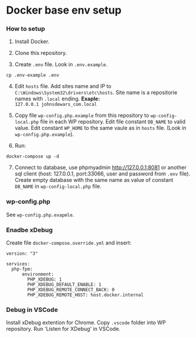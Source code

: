 # Docker base env setup
### How to setup

1. Install Docker.

2. Clone this repository.

3. Create `.env` file. Look in `.env.example`.
```shell script
cp .env-example .env
```

4. Edit `hosts` file. Add sites name and IP to `C:\Windows\System32\drivers\etc\hosts`. Site name is a repositorie names with `.local` ending. **Exaple:**<br/>
`127.0.0.1 johnsdewars_com.local`

5. Copy file `wp-config.php.example` from this repository to `wp-config-local.php` file in each WP repository. Edit file constant `DB_NAME` to valid value. Edit constant `WP_HOME` to the same vaule as in `hosts` file. (Look in `wp-config.php.example`).

6. Run:<br/>
```shell script
docker-compose up -d
```

7. Connect to database, use phpmyadmin http://127.0.0.1:8081 or another sql client (host: 127.0.0.1, port:33066, user and password from `.env` file). Create empty database with the same name as value of constant `DB_NAME` in `wp-config-local.php` file.


### wp-config.php
See `wp-config.php.exapmle`.

### Enadbe xDebug
Create file `docker-compose.override.yml` and insert:
```
version: "3"

services:
  php-fpm:
      environment:
        PHP_XDEBUG: 1
        PHP_XDEBUG_DEFAULT_ENABLE: 1
        PHP_XDEBUG_REMOTE_CONNECT_BACK: 0
        PHP_XDEBUG_REMOTE_HOST: host.docker.internal
```

### Debug in VSCode
Install xDebug extention for Chrome. Copy `.vscode` folder into WP repository. Run 'Listen for XDebug' in VSCode.